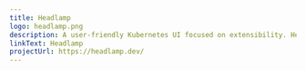 ```yaml
---
title: Headlamp
logo: headlamp.png
description: A user-friendly Kubernetes UI focused on extensibility. Headlamp is a Cloud Native Computing Foundation sandbox project.
linkText: Headlamp
projectUrl: https://headlamp.dev/
---
```

